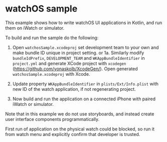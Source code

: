 # watchOS sample

This example shows how to write watchOS UI applications in Kotlin, and run them on
iWatch or simulator.

To build and run the sample do the following:

1.  Open `watchosSample.xcodeproj` set development team to your own and make bundle ID unique
    in project setting.
   or
1a.  Similarly modify `bundleIdPrefix`, `DEVELOPMENT_TEAM` and `WKAppBundleIdentifier` in `project.yml`
    and generate XCode project with `xcodegen` (https://github.com/yonaskolb/XcodeGen/).
    Open generated `watchosSample.xcodeproj` with Xcode.

2. Update property `WKAppBundleIdentifier` in `plists/Ext/Info.plist` with new ID of the watch application,
   if not regenerating project.

3.  Now build and run the application on a connected iPhone with paired iWatch or simulator.

Note that in this example we do not use storyboards, and instead create user interface
components programmatically.

First run of application on the physical watch could be blocked, so run it from watch menu
and explicitly confirm that developer is trusted.
